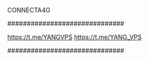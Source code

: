 CONNECTA4G

##############################

https://t.me/YANGVPS
https://t.me/YANG_VPS

##############################
